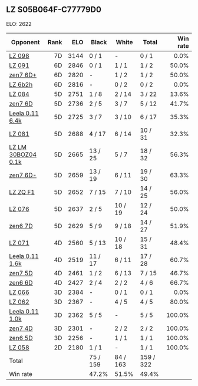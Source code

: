 ## LZ S05B064F-C77779D0 ##

ELO: 2622

Opponent | Rank | ELO | Black | White | Total | Win rate
---------|-----:|----:|-------|-------|-------|-------:
[LZ 098](LZ%20098.md) | 7D | 3144 | 0 / 1 | - | 0 / 1 | 0.0%
[LZ 091](LZ%20091.md) | 6D | 2846 | 0 / 1 | 1 / 1 | 1 / 2 | 50.0%
[zen7 6D+](zen7%206D+.md) | 6D | 2820 | - | 1 / 2 | 1 / 2 | 50.0%
[LZ 6b2h](LZ%206b2h.md) | 6D | 2816 | - | 0 / 2 | 0 / 2 | 0.0%
[LZ 084](LZ%20084.md) | 5D | 2751 | 1 / 8 | 2 / 14 | 3 / 22 | 13.6%
[zen7 6D](zen7%206D.md) | 5D | 2736 | 2 / 5 | 3 / 7 | 5 / 12 | 41.7%
[Leela 0.11 6.4k](Leela%200.11%206.4k.md) | 5D | 2725 | 3 / 7 | 3 / 10 | 6 / 17 | 35.3%
[LZ 081](LZ%20081.md) | 5D | 2688 | 4 / 17 | 6 / 14 | 10 / 31 | 32.3%
[LZ LM 30BOZ04 0.1k](LZ%20LM%2030BOZ04%200.1k.md) | 5D | 2665 | 13 / 25 | 5 / 7 | 18 / 32 | 56.3%
[zen7 6D-](zen7%206D-.md) | 5D | 2659 | 13 / 19 | 6 / 11 | 19 / 30 | 63.3%
[LZ ZQ F1](LZ%20ZQ%20F1.md) | 5D | 2652 | 7 / 15 | 7 / 10 | 14 / 25 | 56.0%
[LZ 076](LZ%20076.md) | 5D | 2637 | 2 / 5 | 10 / 19 | 12 / 24 | 50.0%
[zen6 7D](zen6%207D.md) | 5D | 2629 | 5 / 9 | 9 / 18 | 14 / 27 | 51.9%
[LZ 071](LZ%20071.md) | 4D | 2560 | 5 / 13 | 10 / 18 | 15 / 31 | 48.4%
[Leela 0.11 1.6k](Leela%200.11%201.6k.md) | 4D | 2519 | 11 / 17 | 6 / 11 | 17 / 28 | 60.7%
[zen7 5D](zen7%205D.md) | 4D | 2461 | 1 / 2 | 6 / 13 | 7 / 15 | 46.7%
[zen6 6D](zen6%206D.md) | 4D | 2427 | 2 / 4 | 2 / 2 | 4 / 6 | 66.7%
[LZ 066](LZ%20066.md) | 3D | 2384 | - | 0 / 1 | 0 / 1 | 0.0%
[LZ 062](LZ%20062.md) | 3D | 2367 | - | 4 / 5 | 4 / 5 | 80.0%
[Leela 0.11 1.0k](Leela%200.11%201.0k.md) | 3D | 2362 | 5 / 5 | - | 5 / 5 | 100.0%
[zen7 4D](zen7%204D.md) | 3D | 2301 | - | 2 / 2 | 2 / 2 | 100.0%
[zen6 5D](zen6%205D.md) | 3D | 2256 | - | 1 / 1 | 1 / 1 | 100.0%
[LZ 058](LZ%20058.md) | 2D | 2180 | 1 / 1 | - | 1 / 1 | 100.0%
Total | | | 75 / 159 | 84 / 163 | 159 / 322 | 
Win rate| | | 47.2% | 51.5% | 49.4% | 
